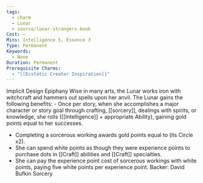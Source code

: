 ```yaml
---
tags:
  - charm
  - Lunar
  - source/lunar-strangers-book
Cost: —
Mins: Intelligence 5, Essence 3
Type: Permanent
Keywords:
  - None
Duration: Permanent
Prerequisite Charms:
  - "[[Ecstatic Creator Inspiration]]"
---
```

Implicit Design Epiphany Wise in many arts, the Lunar works iron with witchcraft and hammers out spells upon her anvil.
The Lunar gains the following benefits:  - Once per story, when she accomplishes a major character or story goal through crafting, [[sorcery]], dealings with spirits, or knowledge, she rolls ([[Intelligence]] + appropriate Ability), gaining gold points equal to her successes.
 - Completing a sorcerous working awards gold points equal to (its Circle x2).
 - She can spend white points as though they were experience points to purchase dots in [[Craft]] abilities and [[Craft]] specialties.
 - She can pay the experience point cost of sorcerous workings with white points, paying five white points per experience point.
Backer: David Bufkin Sorcery